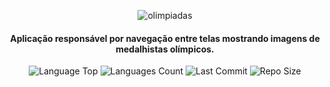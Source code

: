<div  align="center">
  
![olimpiadas](https://user-images.githubusercontent.com/73259410/129103770-74656d5a-2d54-4511-b897-4fcf1821e45b.png)

<h4>Aplicação responsável por navegação entre telas mostrando imagens de medalhistas olímpicos.</h4>
  
<p>
<img  alt="Language Top"  src="https://img.shields.io/github/languages/top/tamirespatrocinio/Olimpiadas">
<img  alt="Languages Count"  src="https://img.shields.io/github/languages/count/tamirespatrocinio/Olimpiadas">
<img  alt="Last Commit"  src="https://img.shields.io/github/last-commit/tamirespatrocinio/Olimpiadas">
<img  alt="Repo Size"  src="https://img.shields.io/github/repo-size/tamirespatrocinio/Olimpiadas">
</p>

